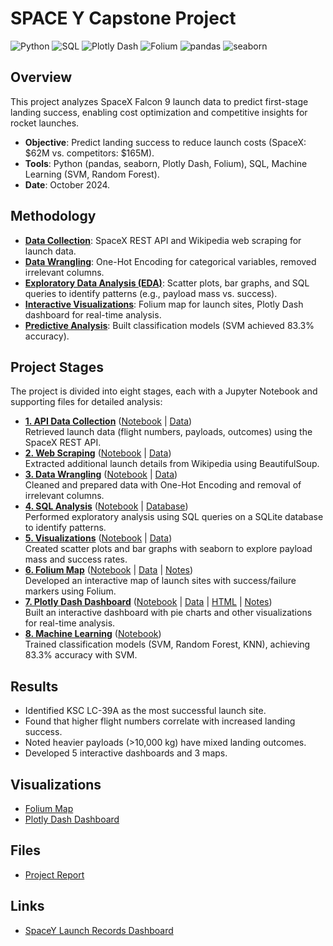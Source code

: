 
# SPACE Y Capstone Project

![Python](https://img.shields.io/badge/Python-3.8-3776AB?style=flat&logo=python&logoColor=white)
![SQL](https://img.shields.io/badge/SQL-Standard-F28C38?style=flat&logo=postgresql&logoColor=white)
![Plotly Dash](https://img.shields.io/badge/Plotly%20Dash-2023-013243?style=flat)
![Folium](https://img.shields.io/badge/Folium-2023-77B72A?style=flat)
![pandas](https://img.shields.io/badge/pandas-1.5-150458?style=flat&logo=pandas&logoColor=white)
![seaborn](https://img.shields.io/badge/seaborn-0.12-1B4F72?style=flat)

## Overview
This project analyzes SpaceX Falcon 9 launch data to predict first-stage landing success, enabling cost optimization and competitive insights for rocket launches.

- **Objective**: Predict landing success to reduce launch costs (SpaceX: $62M vs. competitors: $165M).
- **Tools**: Python (pandas, seaborn, Plotly Dash, Folium), SQL, Machine Learning (SVM, Random Forest).
- **Date**: October 2024.

## Methodology
- <ins>**Data Collection**</ins>: SpaceX REST API and Wikipedia web scraping for launch data.
- <ins>**Data Wrangling**</ins>: One-Hot Encoding for categorical variables, removed irrelevant columns.
- <ins>**Exploratory Data Analysis (EDA)**</ins>: Scatter plots, bar graphs, and SQL queries to identify patterns (e.g., payload mass vs. success).
- <ins>**Interactive Visualizations**</ins>: Folium map for launch sites, Plotly Dash dashboard for real-time analysis.
- <ins>**Predictive Analysis**</ins>: Built classification models (SVM achieved 83.3% accuracy).

## Project Stages
The project is divided into eight stages, each with a Jupyter Notebook and supporting files for detailed analysis:

- <ins>**1. API Data Collection**</ins> ([Notebook](1_API/jupyter-labs-spacex-data-collection-api.ipynb) | [Data](1_API/dataset_part_1.csv))  
  Retrieved launch data (flight numbers, payloads, outcomes) using the SpaceX REST API.
- <ins>**2. Web Scraping**</ins> ([Notebook](2_Web%20Scraping/jupyter-labs-webscraping.ipynb) | [Data](2_Web%20Scraping/spacex_web_scraped.csv))  
  Extracted additional launch details from Wikipedia using BeautifulSoup.
- <ins>**3. Data Wrangling**</ins> ([Notebook](3_Data%20Wrangling/labs-jupyter-spacex-Data%20wrangling-v2.ipynb) | [Data](3_Data%20Wrangling/dataset_part_2.csv))  
  Cleaned and prepared data with One-Hot Encoding and removal of irrelevant columns.
- <ins>**4. SQL Analysis**</ins> ([Notebook](4_SQL/jupyter-labs-eda-sql-coursera_sqllite.ipynb) | [Database](4_SQL/my_data1.db))  
  Performed exploratory analysis using SQL queries on a SQLite database to identify patterns.
- <ins>**5. Visualizations**</ins> ([Notebook](5_Visualizations/jupyter-labs-eda-dataviz-v2.ipynb) | [Data](5_Visualizations/dataset_part_3.csv))  
  Created scatter plots and bar graphs with seaborn to explore payload mass and success rates.
- <ins>**6. Folium Map**</ins> ([Notebook](6_Folium/lab-jupyter-launch-site-location-v2.ipynb) | [Data](6_Folium/spacex_launch_geo%20(1).csv) | [Notes](6_Folium/load%20map.txt))  
  Developed an interactive map of launch sites with success/failure markers using Folium.
- <ins>**7. Plotly Dash Dashboard**</ins> ([Notebook](7_Dash/Build%20an%20Interactive%20Dashboard%20with%20Ploty%20Dash.ipynb) | [Data](7_Dash/spacex_launch_dash.csv) | [HTML](7_Dash/Build%20an%20Interactive%20Dashboard%20with%20Ploty%20Dash.html) | [Notes](7_Dash/Adapting%20the%20assignment%20to%20be%20run%20on%20Jupyter%20Notebook.txt))  
  Built an interactive dashboard with pie charts and other visualizations for real-time analysis.
- <ins>**8. Machine Learning**</ins> ([Notebook](8_ML/SpaceX-Machine-Learning-Prediction-Part-5-v1.ipynb))  
  Trained classification models (SVM, Random Forest, KNN), achieving 83.3% accuracy with SVM.

## Results
- Identified KSC LC-39A as the most successful launch site.
- Found that higher flight numbers correlate with increased landing success.
- Noted heavier payloads (>10,000 kg) have mixed landing outcomes.
- Developed 5 interactive dashboards and 3 maps.

## Visualizations
- [Folium Map](visualizations/launch_sites_map.png) 
- [Plotly Dash Dashboard](visualizations/dashboard_pie_chart.png) 

## Files
- [Project Report](docs/SpaceY.pdf)

## Links
- [SpaceY Launch Records Dashboard](https://vsianskyi.pythonanywhere.com) 
